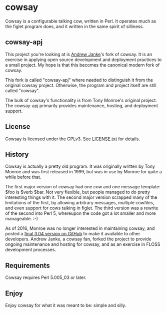 # cowsay

Cowsay is a configurable talking cow, written in Perl.  It operates
much as the figlet program does, and it written in the same spirit
of silliness.

## cowsay-apj

This project you're looking at is [Andrew Janke](https://github.com/apjanke/)'s fork of cowsay. It is an exercise in applying open source development and deployment practices to a small project. My hope is that this becomes the canonical modern fork of cowsay.

This fork is called "cowsay-apj" where needed to distinguish it from the original cowsay project. Otherwise, the program and project itself are still called "cowsay".

The bulk of cowsay's functionality is from Tony Monroe's original project. The cowsay-apj primarily provides maintenance, hosting, and deployment support.

## License

Cowsay is licensed under the GPLv3. See [LICENSE.txt](LICENSE.txt) for details.

## History

Cowsay is actually a pretty old program. It was originally written by Tony Monroe and was first released in 1999, but was in use by Monroe for quite a while before that.

The first major version of cowsay had one cow and one message template: $foo is $verb $bar.  Not very flexible, but people managed to do pretty interesting things with it.  The second major version scrapped many of the limitations of the first, by allowing arbitrary messages, multiple cowfiles, and even support for cows talking in figlet.  The third version was a rewrite of the second into Perl 5, whereupon the code got a lot smaller and more manageable. :-)

As of 2016, Monroe was no longer interested in maintaining cowsay, and posted a [final 3.04 version on GitHub](https://github.com/tnalpgge/rank-amateur-cowsay) to make it available to other developers. Andrew Janke, a cowsay fan, forked the project to provide ongoing maintenance and hosting for cowsay, and as an exercise in FLOSS development processes.

## Requirements

Cowsay requires Perl 5.005_03 or later.

## Enjoy

Enjoy cowsay for what it was meant to be: simple and silly.
